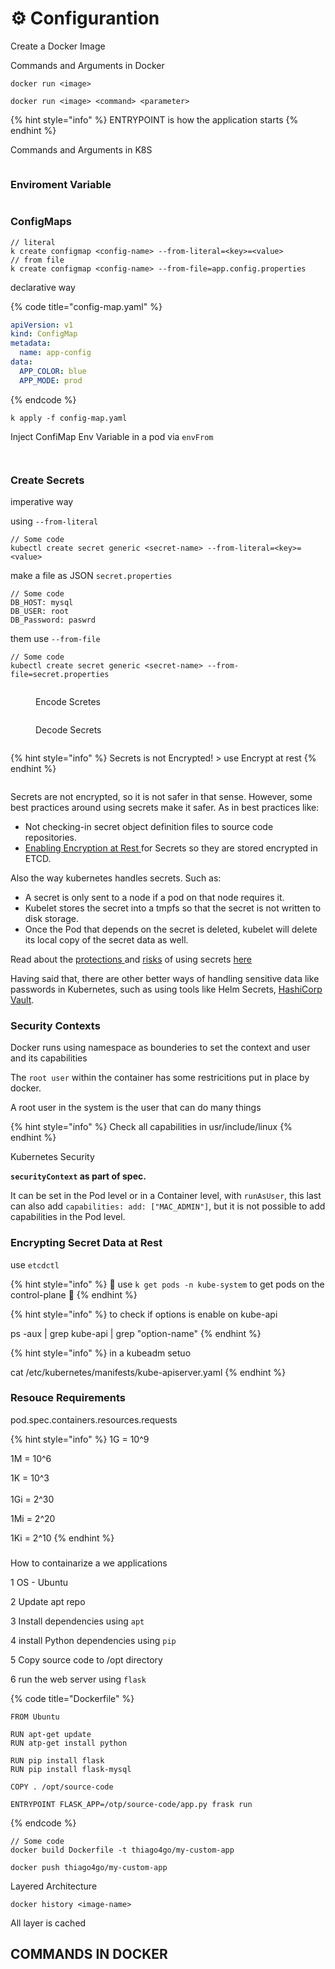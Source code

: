 # ⚙️ Configurantion

Create a Docker Image

Commands and Arguments in Docker

`docker run <image>`

`docker run <image> <command> <parameter>`

{% hint style="info" %}
ENTRYPOINT is how the application starts
{% endhint %}

Commands and Arguments in K8S

<figure><img src="../.gitbook/assets/image (6).png" alt=""><figcaption></figcaption></figure>

### Enviroment Variable

<figure><img src="../.gitbook/assets/image (3) (1).png" alt=""><figcaption></figcaption></figure>

### ConfigMaps

```
// literal
k create configmap <config-name> --from-literal=<key>=<value>
// from file
k create configmap <config-name> --from-file=app.config.properties
```

declarative way

{% code title="config-map.yaml" %}
```yaml
apiVersion: v1
kind: ConfigMap
metadata:
  name: app-config
data:
  APP_COLOR: blue
  APP_MODE: prod
```
{% endcode %}

```
k apply -f config-map.yaml
```

Inject ConfiMap Env Variable in a pod via `envFrom`

<figure><img src="../.gitbook/assets/image (4) (1).png" alt=""><figcaption></figcaption></figure>

<figure><img src="../.gitbook/assets/image (5) (1).png" alt=""><figcaption></figcaption></figure>

### Create Secrets

imperative way

using `--from-literal`

```
// Some code
kubectl create secret generic <secret-name> --from-literal=<key>=<value>
```

make a file as JSON `secret.properties`

```
// Some code
DB_HOST: mysql
DB_USER: root
DB_Password: paswrd
```

them use `--from-file`

```
// Some code
kubectl create secret generic <secret-name> --from-file=secret.properties
```

<figure><img src="../.gitbook/assets/image.png" alt=""><figcaption><p>Encode Scretes</p></figcaption></figure>

<figure><img src="../.gitbook/assets/image (1).png" alt=""><figcaption><p>Decode Secrets</p></figcaption></figure>

<figure><img src="../.gitbook/assets/image (4).png" alt=""><figcaption></figcaption></figure>

{% hint style="info" %}
Secrets is not Encrypted! > use Encrypt at rest
{% endhint %}

<figure><img src="../.gitbook/assets/image (5).png" alt=""><figcaption></figcaption></figure>

Secrets are not encrypted, so it is not safer in that sense. However, some best practices around using secrets make it safer. As in best practices like:

* Not checking-in secret object definition files to source code repositories.
* [Enabling Encryption at Rest ](https://kubernetes.io/docs/tasks/administer-cluster/encrypt-data/)for Secrets so they are stored encrypted in ETCD.

Also the way kubernetes handles secrets. Such as:

* A secret is only sent to a node if a pod on that node requires it.
* Kubelet stores the secret into a tmpfs so that the secret is not written to disk storage.
* Once the Pod that depends on the secret is deleted, kubelet will delete its local copy of the secret data as well.

Read about the [protections ](https://kubernetes.io/docs/concepts/configuration/secret/#protections)and [risks](https://kubernetes.io/docs/concepts/configuration/secret/#risks) of using secrets [here](https://kubernetes.io/docs/concepts/configuration/secret/#risks)

Having said that, there are other better ways of handling sensitive data like passwords in Kubernetes, such as using tools like Helm Secrets, [HashiCorp Vault](https://www.vaultproject.io/).&#x20;



### Security Contexts

Docker runs using namespace as bounderies to set the context and user and its capabilities

The `root user` within the container has some restricitions put in place by docker.

A root user in the system is the user that can do many things

{% hint style="info" %}
Check all capabilities in usr/include/linux
{% endhint %}

Kubernetes Security

**`securityContext` as part of spec.**

It can be set in the Pod level or in a Container level, with `runAsUser`, this last can also add `capabilities: add: ["MAC_ADMIN"]`, but it is not possible to add capabilities in the Pod level.

### Encrypting Secret Data at Rest

use `etcdctl`

{% hint style="info" %}
:anger: use  `k get pods -n kube-system` to get pods on the control-plane :anger:&#x20;
{% endhint %}

{% hint style="info" %}
to check if options is enable on kube-api

ps -aux | grep kube-api | grep "option-name"
{% endhint %}

{% hint style="info" %}
in a kubeadm setuo

cat /etc/kubernetes/manifests/kube-apiserver.yaml
{% endhint %}

### Resouce Requirements

pod.spec.containers.resources.requests

{% hint style="info" %}
1G = 10^9

1M = 10^6

1K = 10^3\
\
1Gi = 2^30

1Mi = 2^20

1Ki = 2^10
{% endhint %}







###



How to containarize a we applications

1 OS - Ubuntu

2 Update apt repo

3 Install dependencies using `apt`

4 install Python dependencies using `pip`

5 Copy source code to /opt directory

6 run the web server using `flask`

{% code title="Dockerfile" %}
```docker
FROM Ubuntu

RUN apt-get update
RUN atp-get install python

RUN pip install flask
RUN pip install flask-mysql

COPY . /opt/source-code

ENTRYPOINT FLASK_APP=/otp/source-code/app.py frask run
```
{% endcode %}

```
// Some code
docker build Dockerfile -t thiago4go/my-custom-app

docker push thiago4go/my-custom-app
```

Layered Architecture

`docker history <image-name>`

All layer is cached

## COMMANDS IN DOCKER







